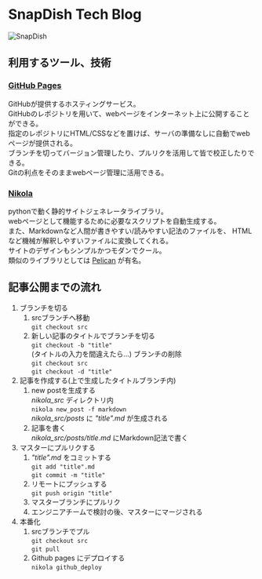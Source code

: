 # SnapDish Tech Blog

![SnapDish](https://snapdish.co/v3/pc/img/book/book_logo2.png)

## 利用するツール、技術
### [GitHub Pages](https://pages.github.com/)
GitHubが提供するホスティングサービス。  
GitHubのレポジトリを用いて、webページをインターネット上に公開することができる。  
指定のレポジトリにHTML/CSSなどを置けば、サーバの準備なしに自動でwebページが提供される。  
ブランチを切ってバージョン管理したり、プルリクを活用して皆で校正したりできる。  
Gitの利点をそのままwebページ管理に活用できる。
### [Nikola](https://getnikola.com/)  
pythonで動く静的サイトジェネレータライブラリ。  
webページとして機能するために必要なスクリプトを自動生成する。  
また、Markdownなど人間が書きやすい/読みやすい記法のファイルを、
HTMLなど機械が解釈しやすいファイルに変換してくれる。  
サイトのデザインもシンプルかつモダンでクール。  
類似のライブラリとしては [Pelican][1] が有名。

[1]:https://github.com/getpelican/pelican


## 記事公開までの流れ
1. ブランチを切る
    1. srcブランチへ移動  
    `git checkout src`  
    1. 新しい記事のタイトルでブランチを切る  
    `git checkout -b "title"`  
    (タイトルの入力を間違えたら...)  ブランチの削除  
    `git checkout src`  
    `git checkout -d "title"`  
1. 記事を作成する(上で生成したタイトルブランチ内)
    1. new postを生成する  
    *nikola_src* ディレクトリ内  
    `nikola new_post -f markdown`  
    *nikola_src/posts* に *"title".md* が生成される  
    1. 記事を書く  
    *nikola_src/posts/title.md* にMarkdown記法で書く
1. マスターにプルリクする  
    1. *"title".md* をコミットする  
    `git add "title".md`  
    `git commit -m "title"`
    1. リモートにプッシュする  
    `git push origin "title"`  
    1. マスターブランチにプルリク
    1. エンジニアチームで検討の後、マスターにマージされる
1. 本番化  
     1. srcブランチでプル  
    `git checkout src`  
    `git pull`  
    1. Github pages にデプロイする  
    `nikola github_deploy`

